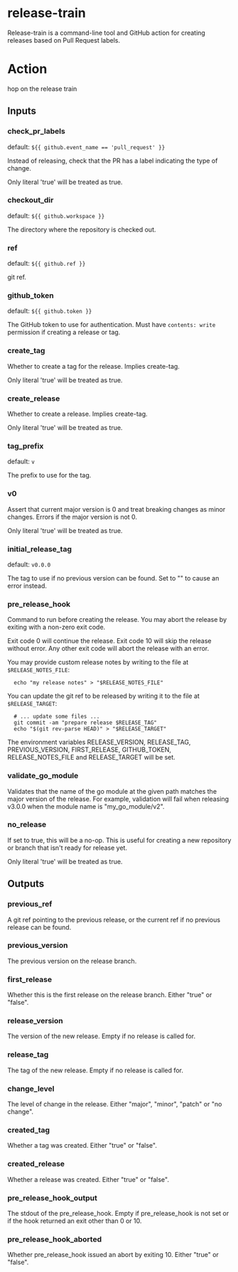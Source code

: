 # release-train

Release-train is a command-line tool and GitHub action for creating releases based on Pull Request labels.

# Action

<!--- everything between the next line and the "end action doc" comment is generated by script/generate --->
<!--- start action doc --->

hop on the release train

## Inputs

### check_pr_labels

default: `${{ github.event_name == 'pull_request' }}`

Instead of releasing, check that the PR has a label indicating the type of change.

Only literal 'true' will be treated as true.

### checkout_dir

default: `${{ github.workspace }}`

The directory where the repository is checked out.

### ref

default: `${{ github.ref }}`

git ref.

### github_token

default: `${{ github.token }}`

The GitHub token to use for authentication. Must have `contents: write` permission if creating a release or tag.

### create_tag

Whether to create a tag for the release. Implies create-tag.

Only literal 'true' will be treated as true.

### create_release

Whether to create a release. Implies create-tag.

Only literal 'true' will be treated as true.

### tag_prefix

default: `v`

The prefix to use for the tag.

### v0

Assert that current major version is 0 and treat breaking changes as minor changes. 
Errors if the major version is not 0.


Only literal 'true' will be treated as true.

### initial_release_tag

default: `v0.0.0`

The tag to use if no previous version can be found. Set to "" to cause an error instead.

### pre_release_hook

Command to run before creating the release. You may abort the release by exiting with a non-zero exit code.

Exit code 0 will continue the release. Exit code 10 will skip the release without error. Any other exit code will
abort the release with an error.

You may provide custom release notes by writing to the file at `$RELEASE_NOTES_FILE`:

```
  echo "my release notes" > "$RELEASE_NOTES_FILE"
```

You can update the git ref to be released by writing it to the file at `$RELEASE_TARGET`:

```
  # ... update some files ...
  git commit -am "prepare release $RELEASE_TAG"
  echo "$(git rev-parse HEAD)" > "$RELEASE_TARGET"
```

The environment variables RELEASE_VERSION, RELEASE_TAG, PREVIOUS_VERSION, FIRST_RELEASE, GITHUB_TOKEN,
RELEASE_NOTES_FILE and RELEASE_TARGET will be set.


### validate_go_module

Validates that the name of the go module at the given path matches the major version of the release. For example,
validation will fail when releasing v3.0.0 when the module name is "my_go_module/v2".


### no_release

If set to true, this will be a no-op. This is useful for creating a new repository or branch that isn't ready for
release yet.

Only literal 'true' will be treated as true.

## Outputs

### previous_ref

A git ref pointing to the previous release, or the current ref if no previous release can be found.

### previous_version

The previous version on the release branch.

### first_release

Whether this is the first release on the release branch. Either "true" or "false".

### release_version

The version of the new release. Empty if no release is called for.

### release_tag

The tag of the new release. Empty if no release is called for.

### change_level

The level of change in the release. Either "major", "minor", "patch" or "no change".

### created_tag

Whether a tag was created. Either "true" or "false".

### created_release

Whether a release was created. Either "true" or "false".

### pre_release_hook_output

The stdout of the pre_release_hook. Empty if pre_release_hook is not set or if the hook returned an exit other than 0 or 10.

### pre_release_hook_aborted

Whether pre_release_hook issued an abort by exiting 10. Either "true" or "false".
<!--- end action doc --->
